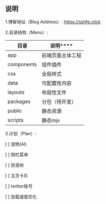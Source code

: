 ## 说明

1.博客地址（Blog Address）:  https://sshfe.click

2.目录结构（Menu）:

| 目录       | 说明****         |
| ---------- | ---------------- |
| app        | 前端页面主体工程 |
| components | 组件插件         |
| css        | 全局样式         |
| data       | 可配置性内容     |
| layouts    | 布局性文件       |
| packages   | 分包（待开发）   |
| public     | 静态资源         |
| scripts    | 静态mjs          |

3.计划（Plan）:

[ ]  宠物(AI)

[ ]  侧栏菜单

[ ]  目录树

[ ]  主页卡片

[ ]  twitter账号

[ ]  加载速度优化

